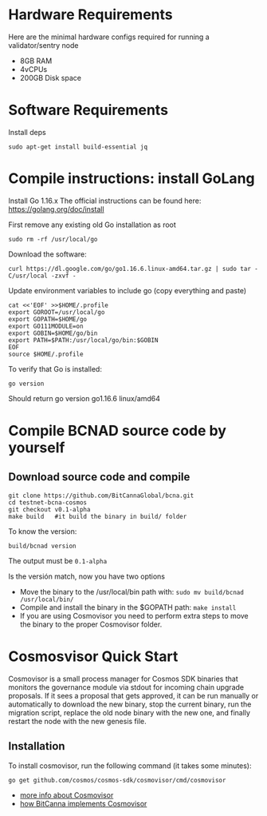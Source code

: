 # Hardware Requirements
Here are the minimal hardware configs required for running a validator/sentry node

* 8GB RAM
* 4vCPUs
* 200GB Disk space

# Software Requirements
Install deps
``` 
sudo apt-get install build-essential jq
```

# Compile instructions: install GoLang

Install Go 1.16.x 
The official instructions can be found here: https://golang.org/doc/install

First remove any existing old Go installation as root
```
sudo rm -rf /usr/local/go
``` 

Download the software:
```
curl https://dl.google.com/go/go1.16.6.linux-amd64.tar.gz | sudo tar -C/usr/local -zxvf -
```
Update environment variables to include go (copy everything and paste)
```
cat <<'EOF' >>$HOME/.profile
export GOROOT=/usr/local/go
export GOPATH=$HOME/go
export GO111MODULE=on
export GOBIN=$HOME/go/bin
export PATH=$PATH:/usr/local/go/bin:$GOBIN
EOF
source $HOME/.profile
```
To verify that Go is installed:
``` 
go version
```
Should return go version go1.16.6 linux/amd64

# Compile BCNAD source code by yourself
## Download source code and compile
```
git clone https://github.com/BitCannaGlobal/bcna.git
cd testnet-bcna-cosmos
git checkout v0.1-alpha
make build   #it build the binary in build/ folder
```
To know the version:
```
build/bcnad version
```
The output must be `0.1-alpha`

Is the versión match, now you have two options
* Move the binary to the /usr/local/bin path with: `sudo mv build/bcnad /usr/local/bin/`
* Compile and install the binary in the $GOPATH path:  `make install`
* If you are using Cosmovisor you need to perform extra steps to move the binary to the proper Cosmovisor folder.

# Cosmosvisor Quick Start
Cosmovisor is a small process manager for Cosmos SDK binaries that monitors the governance module via stdout for incoming chain upgrade proposals. If it sees a proposal that gets approved, it can be run manually or automatically to download the new binary, stop the current binary, run the migration script, replace the old node binary with the new one, and finally restart the node with the new genesis file.

## Installation
To install cosmovisor, run the following command (it takes some minutes):
```
go get github.com/cosmos/cosmos-sdk/cosmovisor/cmd/cosmovisor
```
* [more info about Cosmovisor](https://github.com/cosmos/cosmos-sdk/tree/master/cosmovisor#readme)
* [how BitCanna implements Cosmovisor](https://github.com/BitCannaGlobal/testnet-bcna-cosmos/blob/main/instructions/stage4/task4.4.md)

